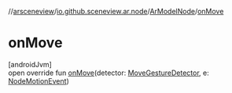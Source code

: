 //[arsceneview](../../../index.md)/[io.github.sceneview.ar.node](../index.md)/[ArModelNode](index.md)/[onMove](on-move.md)

# onMove

[androidJvm]\
open override fun [onMove](on-move.md)(detector: [MoveGestureDetector](../../../../sceneview/sceneview/io.github.sceneview.gesture/-move-gesture-detector/index.md), e: [NodeMotionEvent](../../../../sceneview/sceneview/io.github.sceneview.gesture/-node-motion-event/index.md))
